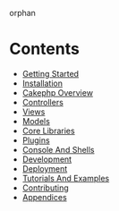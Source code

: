orphan  

# Contents

- [Getting Started](getting-started.md)
- [Installation](installation.md)
- [Cakephp Overview](cakephp-overview.md)
- [Controllers](controllers.md)
- [Views](views.md)
- [Models](models.md)
- [Core Libraries](core-libraries.md)
- [Plugins](plugins.md)
- [Console And Shells](console-and-shells.md)
- [Development](development.md)
- [Deployment](deployment.md)
- [Tutorials And Examples](tutorials-and-examples.md)
- [Contributing](contributing.md)
- [Appendices](appendices.md)

<div class="todolist">

</div>
